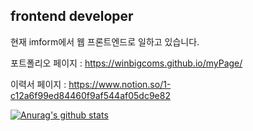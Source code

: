## frontend developer 

현재 imform에서 웹 프론트엔드로 일하고 있습니다.

포트폴리오 페이지  : https://winbigcoms.github.io/myPage/

이력서 페이지 : https://www.notion.so/1-c12a6f99ed84460f9af544af05dc9e82
<!--
**winbigcoms/winbigcoms** is a ✨ _special_ ✨ repository because its `README.md` (this file) appears on your GitHub profile.

Here are some ideas to get you started:

- 🔭 I’m currently working on ...
- 🌱 I’m currently learning ...
- 👯 I’m looking to collaborate on ...
- 🤔 I’m looking for help with ...
- 💬 Ask me about ...
- 📫 How to reach me: ...
- 😄 Pronouns: ...
- ⚡ Fun fact: ...
-->
[![Anurag's github stats](https://github-readme-stats.vercel.app/api?username=winbigcoms)](https://github.com/anuraghazra/github-readme-stats)
